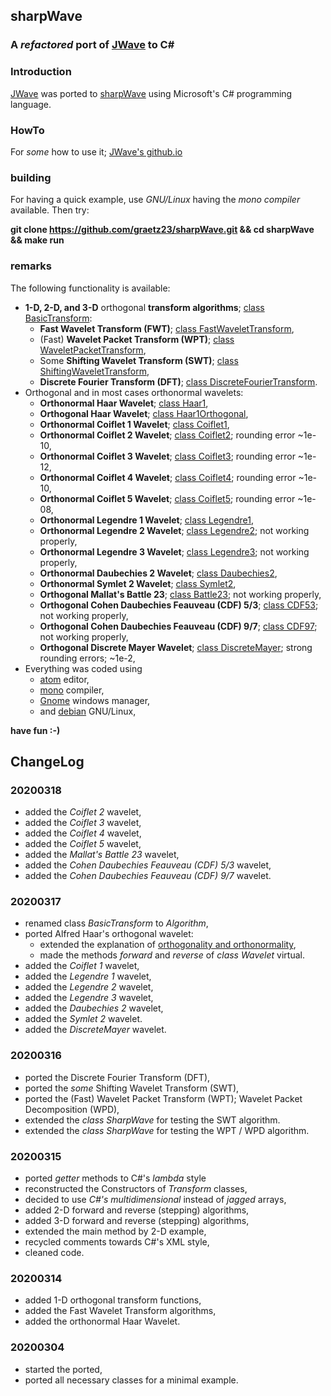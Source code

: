## sharpWave
### A _refactored_ port of [JWave](https://github.com/graetz23/JWave) to C#

### Introduction
[JWave](https://github.com/graetz23/JWave) was ported to [sharpWave](https://github.com/graetz23/sharpWave) using Microsoft's C# programming language.

### HowTo
For _some_ how to use it; [JWave's github.io](http://graetz23.github.io/JWave/)

### building
For having a quick example, use _GNU/Linux_ having the _mono compiler_
available. Then try:

**git clone https://github.com/graetz23/sharpWave.git && cd sharpWave && make run**

### remarks
The following functionality is available:
- **1-D, 2-D, and 3-D** orthogonal **transform algorithms**; [class BasicTransform](https://github.com/graetz23/sharpWave/blob/master/BasicTransform.cs):
  - **Fast Wavelet Transform (FWT)**; [class FastWaveletTransform](https://github.com/graetz23/sharpWave/blob/master/FastWaveletTransform.cs),  
  - (Fast) **Wavelet Packet Transform (WPT)**; [class WaveletPacketTransform](https://github.com/graetz23/sharpWave/blob/master/WaveletPacketTransform.cs),
  - Some **Shifting Wavelet Transform (SWT)**; [class ShiftingWaveletTransform](https://github.com/graetz23/sharpWave/blob/master/ShiftingWaveletTransform.cs),
  - **Discrete Fourier Transform (DFT)**; [class DiscreteFourierTransform](https://github.com/graetz23/sharpWave/blob/master/DiscreteFourierTransform.cs).
- Orthogonal and in most cases orthonormal wavelets:
  - **Orthonormal Haar Wavelet**; [class Haar1](https://github.com/graetz23/sharpWave/blob/master/Haar1.cs),
  - **Orthogonal Haar Wavelet**; [class Haar1Orthogonal](https://github.com/graetz23/sharpWave/blob/master/Haar1Orthogonal.cs),
  - **Orthonormal Coiflet 1 Wavelet**; [class Coiflet1](https://github.com/graetz23/sharpWave/blob/master/Coiflet1.cs),
  - **Orthonormal Coiflet 2 Wavelet**; [class Coiflet2](https://github.com/graetz23/sharpWave/blob/master/Coiflet2.cs); rounding error ~1e-10,
  - **Orthonormal Coiflet 3 Wavelet**; [class Coiflet3](https://github.com/graetz23/sharpWave/blob/master/Coiflet3.cs); rounding error ~1e-12,
  - **Orthonormal Coiflet 4 Wavelet**; [class Coiflet4](https://github.com/graetz23/sharpWave/blob/master/Coiflet4.cs); rounding error ~1e-10,
  - **Orthonormal Coiflet 5 Wavelet**; [class Coiflet5](https://github.com/graetz23/sharpWave/blob/master/Coiflet5.cs); rounding error ~1e-08,
  - **Orthonormal Legendre 1 Wavelet**; [class Legendre1](https://github.com/graetz23/sharpWave/blob/master/Legendre1.cs),
  - **Orthonormal Legendre 2 Wavelet**; [class Legendre2](https://github.com/graetz23/sharpWave/blob/master/Legendre2.cs); not working properly,
  - **Orthonormal Legendre 3 Wavelet**; [class Legendre3](https://github.com/graetz23/sharpWave/blob/master/Legendre3.cs); not working properly,
  - **Orthonormal Daubechies 2 Wavelet**; [class Daubechies2](https://github.com/graetz23/sharpWave/blob/master/Daubechies2.cs),
  - **Orthonormal Symlet 2 Wavelet**; [class Symlet2](https://github.com/graetz23/sharpWave/blob/master/Symlet2.cs),
  - **Orthogonal Mallat's Battle 23**; [class Battle23](https://github.com/graetz23/sharpWave/blob/master/Battle23.cs); not working properly,
  - **Orthogonal Cohen Daubechies Feauveau (CDF) 5/3**; [class CDF53](https://github.com/graetz23/sharpWave/blob/master/CDF53.cs); not working properly,
  - **Orthogonal Cohen Daubechies Feauveau (CDF) 9/7**; [class CDF97](https://github.com/graetz23/sharpWave/blob/master/CDF97.cs); not working properly,
  - **Orthogonal Discrete Mayer Wavelet**; [class DiscreteMayer](https://github.com/graetz23/sharpWave/blob/master/DiscreteMayer.cs); strong rounding errors; ~1e-2,
- Everything was coded using
  - [atom](https://atom.io/) editor,
  - [mono](https://www.mono-project.com/) compiler,
  - [Gnome](https://www.gnome.org/) windows manager,
  - and [debian](https://www.debian.org/) GNU/Linux,

**have fun :-)**

## ChangeLog

### 20200318
- added the _Coiflet 2_ wavelet,
- added the _Coiflet 3_ wavelet,
- added the _Coiflet 4_ wavelet,
- added the _Coiflet 5_ wavelet,
- added the _Mallat's Battle 23_ wavelet,
- added the _Cohen Daubechies Feauveau (CDF) 5/3_ wavelet,
- added the _Cohen Daubechies Feauveau (CDF) 9/7_ wavelet.

### 20200317
- renamed class _BasicTransform_ to _Algorithm_,
- ported Alfred Haar's orthogonal wavelet:
  - extended the explanation of [orthogonality and orthonormality](https://github.com/graetz23/sharpWave/blob/master/Haar1Orthogonal.cs),
  - made the methods _forward_ and _reverse_ of _class Wavelet_ virtual.
- added the _Coiflet 1_ wavelet,
- added the _Legendre 1_ wavelet,
- added the _Legendre 2_ wavelet,
- added the _Legendre 3_ wavelet,
- added the _Daubechies 2_ wavelet,
- added the _Symlet 2_ wavelet.
- added the _DiscreteMayer_ wavelet.

### 20200316
- ported the Discrete Fourier Transform (DFT),
- ported the _some_ Shifting Wavelet Transform (SWT),
- ported the (Fast) Wavelet Packet Transform (WPT); Wavelet Packet Decomposition (WPD),
- extended the _class SharpWave_ for testing the SWT algorithm.
- extended the _class SharpWave_ for testing the WPT / WPD algorithm.

### 20200315
- ported _getter_ methods to C#'s _lambda_ style
- reconstructed the Constructors of _Transform_ classes,
- decided to use _C#'s multidimensional_ instead of _jagged_ arrays,
- added 2-D forward and reverse (stepping) algorithms,
- added 3-D forward and reverse (stepping) algorithms,
- extended the main method by 2-D example,
- recycled comments towards C#'s XML style,
- cleaned code.

### 20200314
- added 1-D orthogonal transform functions,
- added the Fast Wavelet Transform algorithms,
- added the orthonormal Haar Wavelet.

### 20200304
- started the ported,
- ported all necessary classes for a minimal example.
